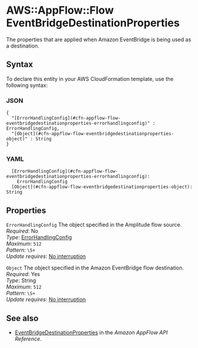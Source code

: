 # AWS::AppFlow::Flow EventBridgeDestinationProperties<a name="aws-properties-appflow-flow-eventbridgedestinationproperties"></a>

 The properties that are applied when Amazon EventBridge is being used as a destination\. 

## Syntax<a name="aws-properties-appflow-flow-eventbridgedestinationproperties-syntax"></a>

To declare this entity in your AWS CloudFormation template, use the following syntax:

### JSON<a name="aws-properties-appflow-flow-eventbridgedestinationproperties-syntax.json"></a>

```
{
  "[ErrorHandlingConfig](#cfn-appflow-flow-eventbridgedestinationproperties-errorhandlingconfig)" : ErrorHandlingConfig,
  "[Object](#cfn-appflow-flow-eventbridgedestinationproperties-object)" : String
}
```

### YAML<a name="aws-properties-appflow-flow-eventbridgedestinationproperties-syntax.yaml"></a>

```
  [ErrorHandlingConfig](#cfn-appflow-flow-eventbridgedestinationproperties-errorhandlingconfig): 
    ErrorHandlingConfig
  [Object](#cfn-appflow-flow-eventbridgedestinationproperties-object): String
```

## Properties<a name="aws-properties-appflow-flow-eventbridgedestinationproperties-properties"></a>

`ErrorHandlingConfig`  <a name="cfn-appflow-flow-eventbridgedestinationproperties-errorhandlingconfig"></a>
 The object specified in the Amplitude flow source\.   
*Required*: No  
*Type*: [ErrorHandlingConfig](aws-properties-appflow-flow-errorhandlingconfig.md)  
*Maximum*: `512`  
*Pattern*: `\S+`  
*Update requires*: [No interruption](https://docs.aws.amazon.com/AWSCloudFormation/latest/UserGuide/using-cfn-updating-stacks-update-behaviors.html#update-no-interrupt)

`Object`  <a name="cfn-appflow-flow-eventbridgedestinationproperties-object"></a>
 The object specified in the Amazon EventBridge flow destination\.   
*Required*: Yes  
*Type*: String  
*Maximum*: `512`  
*Pattern*: `\S+`  
*Update requires*: [No interruption](https://docs.aws.amazon.com/AWSCloudFormation/latest/UserGuide/using-cfn-updating-stacks-update-behaviors.html#update-no-interrupt)

## See also<a name="aws-properties-appflow-flow-eventbridgedestinationproperties--seealso"></a>
+ [EventBridgeDestinationProperties](https://docs.aws.amazon.com/appflow/1.0/APIReference/API_EventBridgeDestinationProperties.html) in the *Amazon AppFlow API Reference*\.